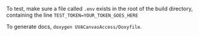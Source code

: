 To test, make sure a file called `.env` exists in the root of the build directory, containing the line
`TEST_TOKEN=YOUR_TOKEN_GOES_HERE`

To generate docs, `doxygen UVACanvasAccess/Doxyfile`.

